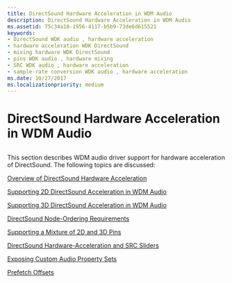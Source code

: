 ```yaml
---
title: DirectSound Hardware Acceleration in WDM Audio
description: DirectSound Hardware Acceleration in WDM Audio
ms.assetid: 75c34a10-1956-4117-b5b9-73de6d615521
keywords:
- DirectSound WDK audio , hardware acceleration
- hardware acceleration WDK DirectSound
- mixing hardware WDK DirectSound
- pins WDK audio , hardware mixing
- SRC WDK audio , hardware acceleration
- sample-rate conversion WDK audio , hardware acceleration
ms.date: 10/27/2017
ms.localizationpriority: medium
---
```


# DirectSound Hardware Acceleration in WDM Audio


## <span id="directsound_hardware_acceleration_in_wdm_audio"></span><span id="DIRECTSOUND_HARDWARE_ACCELERATION_IN_WDM_AUDIO"></span>


This section describes WDM audio driver support for hardware acceleration of DirectSound. The following topics are discussed:

[Overview of DirectSound Hardware Acceleration](overview-of-directsound-hardware-acceleration.md)

[Supporting 2D DirectSound Acceleration in WDM Audio](supporting-2d-directsound-acceleration-in-wdm-audio.md)

[Supporting 3D DirectSound Acceleration in WDM Audio](supporting-3d-directsound-acceleration-in-wdm-audio.md)

[DirectSound Node-Ordering Requirements](directsound-node-ordering-requirements.md)

[Supporting a Mixture of 2D and 3D Pins](supporting-a-mixture-of-2d-and-3d-pins.md)

[DirectSound Hardware-Acceleration and SRC Sliders](directsound-hardware-acceleration-and-src-sliders.md)

[Exposing Custom Audio Property Sets](exposing-custom-audio-property-sets.md)

[Prefetch Offsets](prefetch-offsets.md)

 

 




